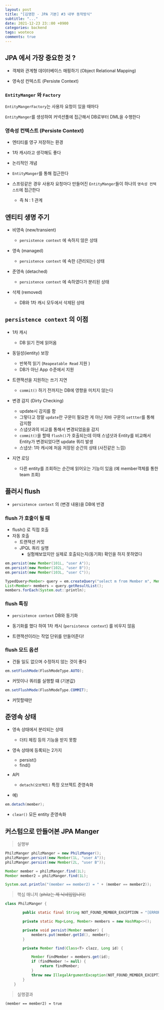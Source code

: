 ```yaml
---
layout: post
title: "[김영한 - JPA 기본] #3 내부 동작방식"
subtitle: "..."
date: 2021-12-23 23::00 +0900
categories: backend
tags: wooteco
comments: true
---
```


## JPA 에서 가장 중요한 것 ?

- 객체와 관계형 데이터베이스 매핑하기 (Object Relational Mapping)

- 영속성 컨텍스트 (Persiste Context)

### `EntityManger` 와 `Factory`

`EntityMangerFactory`는 사용자 요청이 있을 때마다

`EntityManger`를 생성하여 커넥션풀에 접근해서 DB로부터 DML을 수행한다

### 영속성 컨텍스트 (Persiste Context)

- 엔티티를 영구 저장하는 환경

- 1차 캐시라고 생각해도 좋다

- 논리적인 개념

- `EntityManger`를 통해 접근한다

- 스프링같은 경우 사용자 요청마다 만들어진 `EntityManger`들이 하나의 `영속성 컨텍스트`에 접근한다
  - 즉 N : 1 관계

## 엔티티 생명 주기

- 비영속 (new/transient)

  - `persistence context` 에 속하지 않은 상태

- 영속 (managed)

  - `persistence context` 에 속한 (관리되는) 상태

- 준영속 (detached)

  - `persistence context` 에 속하였다가 분리된 상태

- 삭제 (removed)
  - DB와 1차 캐시 모두에서 삭제된 상태

## `persistence context` 의 이점

- 1차 캐시

  - DB 읽기 전에 읽어옴

- 동일성(ientity) 보장

  - 반복적 읽기 (`Reapeatable Read` 지원 )
  - DB가 아닌 App 수준에서 지원

- 트랜잭션을 지원하는 쓰기 지연

  - `commit()` 하기 전까지는 DB에 영향을 미치지 않는다

- 변경 감지 (Dirty Checking)

  - update시 감지를 함
  - 그렇다고 정말 `update`란 구문이 필요한 게 아닌 자바 구문의 `settter`를 통해 감지함
  - 스냅샷과의 비교를 통해서 변경되었음을 감지
  - `commit()`을 할때 `flush()`가 호출되는데 이때 스냅샷과 Entity를 비교해서 Entity가 변경되었다면 update 쿼리 발생
  - 스냅샷: 1차 캐시에 처음 저장된 순간의 상태 (사진같은 느낌)

- 지연 로딩
  - 다른 entity를 조회하는 순간에 읽어오는 기능이 있음 (예 member객체를 통한 team 조회)

## 플러시 flush

- `persistence context` 의 (변경 내용)을 DB에 반경

### flush 가 호출이 될 때

- flush() 로 직접 호출
- 자동 호출
  - 트랜잭션 커밋
  - JPQL 쿼리 실행
    - 실험해보았지만 실제로 호출되는지(동기화) 확인을 하지 못하였다

```java
em.persist(new Member(101L, "user A"));
em.persist(new Member(102L, "user B"));
em.persist(new Member(103L, "user C"));

TypedQuery<Member> query = em.createQuery("select m from Member m", Member.class);
List<Member> members = query.getResultList();
members.forEach(System.out::println);
```

### flush 특징

- `persistence context` DB와 동기화

- 동기화를 했다 하여 1차 캐시 (`persistence context`) 를 비우지 않음

- 트랜잭션이라는 작업 단위를 만들어준다!

### flush 모드 옵션

- 건들 일도 없으며 수정하지 않는 것이 좋다

```java
em.setFlushMode(FlushModeType.AUTO);
```

- 커밋이나 쿼리를 실행할 떄 (기본값)

```java
em.setFlushMode(FlushModeType.COMMIT);
```

- 커밋할때만

## 준영속 상태

- 영속 상태에서 분리되는 상태

  - 더티 체킹 등의 기능을 받지 못함

- 영속 상태에 등록되는 2가지

  - persist()
  - find()

- API
  - `detach(오브젝트)` 특정 오브젝트 준영속화
- 예)

```java
em.detach(member);
```

- `clear()` 모든 entity 준영속화

## 커스텀으로 만들어본 JPA Manger

> 실행부

```java
PhilzManger philzManger = new PhilzManger();
philzManger.persist(new Member(1L, "user A"));
philzManger.persist(new Member(2L, "user B"));

Member member = philzManger.find(1L);
Member member2 = philzManger.find(1L);

System.out.println("(member == member2) = " + (member == member2));
```

> 핵심 매니저 (~~philz는 제 닉네임입니다~~)

```java
class PhilzManger {

		public static final String NOT_FOUND_MEMBER_EXCEPTION = "[ERROR] 존재하지 않는 Member 입니다.";

		private static Map<Long, Member> members = new HashMap<>();

		private void persist(Member member) {
			members.put(member.getId(), member);
		}

		private Member find(Class<T> clazz, Long id) {

			Member findMember = members.get(id);
			if (findMember != null) {
				return findMember;
			}
			throw new IllegalArgumentException(NOT_FOUND_MEMBER_EXCEPTION);
		}
	}
```

> 실행결과

```
(member == member2) = true
```
